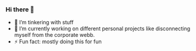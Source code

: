 ### Hi there 👋

- 🌱 I’m tinkering with stuff
- 🔭 I’m currently working on different personal projects like disconnecting myself from the corporate webb.
- ⚡ Fun fact: mostly doing this for fun

<!--
**ostropunk/ostropunk** is a ✨ _special_ ✨ repository because its `README.md` (this file) appears on your GitHub profile.

Here are some ideas to get you started:

 ...
 ...
- 👯 I’m looking to collaborate on ...
- 🤔 I’m looking for help with ...
- 💬 Ask me about ...
- 📫 How to reach me: ...
- 😄 Pronouns: ...
 ...
-->
